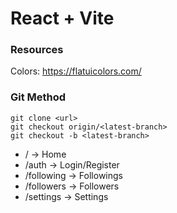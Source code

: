 # React + Vite

### Resources

Colors: https://flatuicolors.com/

### Git Method

```
git clone <url>
git checkout origin/<latest-branch>
git checkout -b <latest-branch>
```

- / -> Home
    <!-- - /login -> Login
    - /register -> Register -->
- /auth -> Login/Register
- /following -> Followings
- /followers -> Followers
- /settings -> Settings
